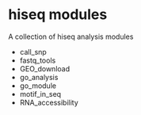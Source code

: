 
# hiseq modules

A collection of hiseq analysis modules


+ call_snp    
+ fastq_tools    
+ GEO_download    
+ go_analysis    
+ go_module    
+ motif_in_seq    
+ RNA_accessibility    
